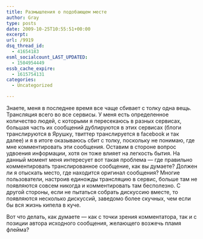 ```yaml
---
title: Размышления о подобающем месте
author: Gray
type: posts
date: 2009-10-25T10:55:51+00:00
excerpt:
url: /9919
dsq_thread_id:
  - 41654183
esml_socialcount_LAST_UPDATED:
  - 1504954449
essb_cache_expire:
  - 1615754131
categories:
  - Uncategorized

---
```








Знаете, меня в последнее время все чаще сбивает с толку одна вещь. Трансляция всего во все сервисы. У меня есть определенное количество людей, с которыми я пересекаюсь в разных сервисах, большая часть их сообщений дублируются в этих сервисах (блоги транслируются в Ярушку, твиттер транслируется в facebook и так далее) и я в итоге оказываюсь сбит с толку, поскольку не понимаю, где мне комментировать эти сообщения. Оставим в стороне вопрос удвоения информации, хотя он тоже влияет на легкость бытия. На данный момент меня интересует вот такая проблема &#8212; где правильно комментировать транслированное сообщение, как вы думаете? Должен ли я отыскать место, где находится оригинал сообщения? Многие пользователи, настроив единожды трансляцию в сервис, больше там не появляются совсем никогда и комментировать там бесполезно. С другой стороны, если не пытаться собрать дискуссию вместе, то появляются несколько дискуссий, заведомо более скучных, чем если бы вся жизнь кипела в куче.

Вот что делать, как думаете &#8212; как с точки зрения комментатора, так и с позиции автора исходного сообщения, желающего возжечь пламя флейма?